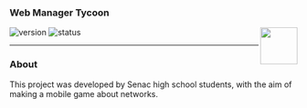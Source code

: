 ### Web Manager Tycoon
<a href='https://play.google.com/store/apps/details?id=com.hopellesstudio.net'><img align='right' height='65' src='https://play.google.com/intl/en_us/badges/static/images/badges/en_badge_web_generic.png'></a>

![version](https://img.shields.io/badge/Version%3A-0.6-blue)
![status](https://img.shields.io/badge/Status%3A-released-green)


<hr>

### About

This project was developed by Senac high school students,
with the aim of making a mobile game about networks.
